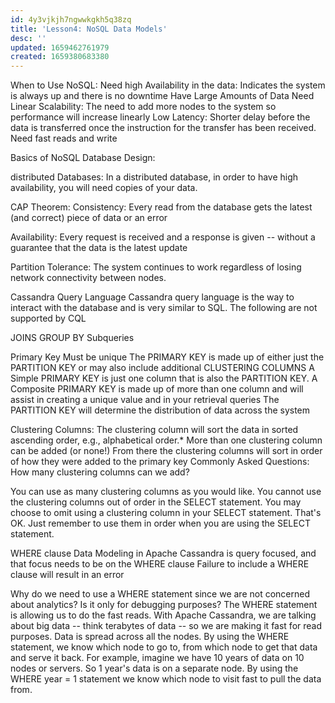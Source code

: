 ```yaml
---
id: 4y3vjkjh7ngwwkgkh5q38zq
title: 'Lesson4: NoSQL Data Models'
desc: ''
updated: 1659462761979
created: 1659380683380
---
```


When to Use NoSQL:
Need high Availability in the data: Indicates the system is always up and there is no downtime
Have Large Amounts of Data
Need Linear Scalability: The need to add more nodes to the system so performance will increase linearly
Low Latency: Shorter delay before the data is transferred once the instruction for the transfer has been received.
Need fast reads and write

Basics of NoSQL Database Design:

distributed Databases: In a distributed database, in order to have high availability, you will need copies of your data.

CAP Theorem:
Consistency: Every read from the database gets the latest (and correct) piece of data or an error

Availability: Every request is received and a response is given -- without a guarantee that the data is the latest update

Partition Tolerance: The system continues to work regardless of losing network connectivity between nodes.

Cassandra Query Language
Cassandra query language is the way to interact with the database and is very similar to SQL. The following are not supported by CQL

JOINS
GROUP BY
Subqueries

Primary Key
Must be unique
The PRIMARY KEY is made up of either just the PARTITION KEY or may also include additional CLUSTERING COLUMNS
A Simple PRIMARY KEY is just one column that is also the PARTITION KEY. A Composite PRIMARY KEY is made up of more than one column and will assist in creating a unique value and in your retrieval queries
The PARTITION KEY will determine the distribution of data across the system

Clustering Columns:
The clustering column will sort the data in sorted ascending order, e.g., alphabetical order.*
More than one clustering column can be added (or none!)
From there the clustering columns will sort in order of how they were added to the primary key
Commonly Asked Questions:
How many clustering columns can we add?

You can use as many clustering columns as you would like. You cannot use the clustering columns out of order in the SELECT statement. You may choose to omit using a clustering column in your SELECT statement. That's OK. Just remember to use them in order when you are using the SELECT statement.

WHERE clause
Data Modeling in Apache Cassandra is query focused, and that focus needs to be on the WHERE clause
Failure to include a WHERE clause will result in an error

Why do we need to use a WHERE statement since we are not concerned about analytics? Is it only for debugging purposes?
The WHERE statement is allowing us to do the fast reads. With Apache Cassandra, we are talking about big data -- think terabytes of data -- so we are making it fast for read purposes. Data is spread across all the nodes. By using the WHERE statement, we know which node to go to, from which node to get that data and serve it back. For example, imagine we have 10 years of data on 10 nodes or servers. So 1 year's data is on a separate node. By using the WHERE year = 1 statement we know which node to visit fast to pull the data from.